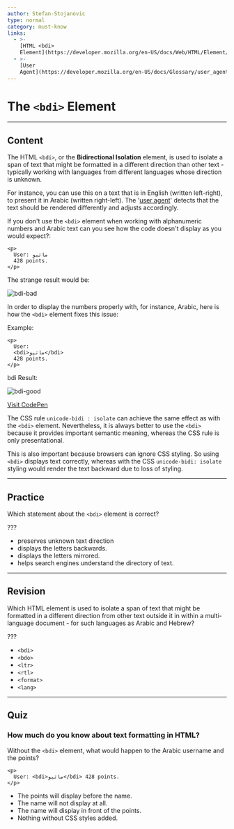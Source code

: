 ```yaml
---
author: Stefan-Stojanovic
type: normal
category: must-know
links:
  - >-
    [HTML <bdi>
    Element](https://developer.mozilla.org/en-US/docs/Web/HTML/Element/bdi){documentation}
  - >-
    [User
    Agent](https://developer.mozilla.org/en-US/docs/Glossary/user_agent){documentation}
---
```


# The `<bdi>` Element


---

## Content

The HTML `<bdi>`, or the **Bidirectional Isolation** element, is used to isolate a span of text that might be formatted in a different direction than other text - typically working with languages from different languages whose direction is unknown.

For instance, you can use this on a text that is in English (written left-right), to present it in Arabic (written right-left). The '[user agent](https://developer.mozilla.org/en-US/docs/Glossary/user_agent)' detects that the text should be rendered differently and adjusts accordingly.

If you don't use the `<bdi>` element when working with alphanumeric numbers and Arabic text can you see how the code doesn't display as you would expect?:

```plain-text
<p>
  User: ماثيو
  428 points.
</p>
```

The strange result would be:

![bdi-bad](https://img.enkipro.com/c6a662a610ff8d70ed198df581d9a4e0.png)

In order to display the numbers properly with, for instance, Arabic, here is how the `<bdi>` element fixes this issue:

Example:

```plain-text
<p>
  User:
  <bdi>ماثيو</bdi>
  428 points.
</p>

```

bdi Result:

![bdi-good](https://img.enkipro.com/9d7a76a3500630482903190cd6c17f4c.png)

[Visit CodePen](https://codepen.io/enkidevs/pen/yERBoJ)

The CSS rule `unicode-bidi : isolate` can achieve the same effect as with the `<bdi>` element. Nevertheless, it is always better to use the `<bdi>` because it provides important semantic meaning, whereas the CSS rule is only presentational.

This is also important because browsers can ignore CSS styling. So using `<bdi>` displays text correctly, whereas with the CSS `unicode-bidi: isolate` styling would render the text backward due to loss of styling.


---

## Practice

Which statement about the `<bdi>` element is correct?

???

- preserves unknown text direction
- displays the letters backwards.
- displays the letters mirrored.
- helps search engines understand the directory of text.


---

## Revision

Which HTML element is used to isolate a span of text that might be formatted in a different direction from other text outside it in within a multi-language document - for such languages as Arabic and Hebrew?

???

- `<bdi>`
- `<bdo>`
- `<ltr>`
- `<rtl>`
- `<format>`
- `<lang>`


---

## Quiz

### How much do you know about text formatting in HTML?


Without the `<bdi>` element, what would happen to the Arabic username and the points?

```plain-text
<p>
  User: <bdi>ماثيو</bdi> 428 points.
</p>
```

- The points will display before the name.
- The name will not display at all.
- The name will display in front of the points.
- Nothing without CSS styles added.
